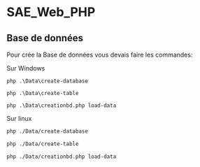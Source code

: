 # SAE_Web_PHP

## Base de données
Pour crée la Base de données vous devais faire les commandes:

Sur Windows
```shell
php .\Data\create-database

php .\Data\create-table

php .\Data\creationbd.php load-data
```

Sur linux
```bash
php ./Data/create-database

php ./Data/create-table

php ./Data/creationbd.php load-data
```